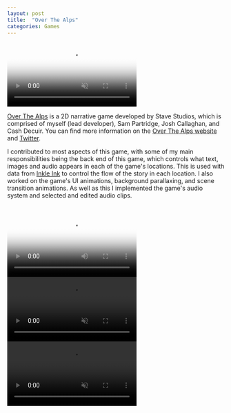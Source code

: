 ```yaml
---
layout: post
title:  "Over The Alps"
categories: Games
---
```


<a href="{{site.url}}/games/2018/07/24/over-the-alps.html">
  <video autoplay loop muted playsinline poster="{{site.url}}/assets/img/otaScreenshot1.jpg">
    <source src="{{site.url}}/assets/video/OTALogoSnow.mp4" type="video/mp4">
  </video>
</a>
<br>

<a href="https://overthealpsgame.com/" target="blank">Over The Alps</a> is a 2D narrative game developed by Stave Studios, which is comprised of myself (lead developer), Sam Partridge, Josh Callaghan, and Cash Decuir. You can find more information on the <a href="https://overthealpsgame.com/" target="blank">Over The Alps website</a> and <a href="https://twitter.com/overthealpsgame" target="blank">Twitter</a>. 

I contributed to most aspects of this game, with some of my main responsibilities being the back end of this game, which controls what text, images and audio appears in each of the game's locations. This is used with data from <a href="https://www.inklestudios.com/ink/" target="blank"> Inkle Ink</a> to control the flow of the story in each location. I also worked on the game's UI animations, background parallaxing, and scene transition animations. As well as this I implemented the game's audio system and selected and edited audio clips.

<br>

<video controls poster="{{site.url}}/assets/img/otaVideoStart.jpg">
  <source src="{{site.url}}/assets/video/Over The Alps Gameplay Trailer.mp4" type="video/mp4">
</video>

<br>

<video autoplay loop muted playsinline>
  <source src="{{site.url}}/assets/video/ota2.mp4" type="video/mp4">
</video>

<br>

<video autoplay loop muted playsinline>
  <source src="{{site.url}}/assets/video/ota4.mp4" type="video/mp4">
</video>
